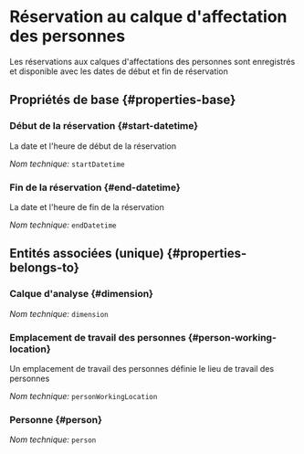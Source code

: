 # Réservation au calque d'affectation des personnes
<!--- THIS FILE IS GENERATED PLEASE DO NOT EDIT IT DIRECTLY --->

Les réservations aux calques d'affectations des personnes sont enregistrés et disponible avec les dates de début et fin de réservation

<OH code="personToDimensionBooking"/>


## Propriétés de base {#properties-base}

### Début de la réservation {#start-datetime}

La date et l'heure de début de la réservation

*Nom technique:* ```startDatetime```
<PH code="personToDimensionBooking:startDatetime"/>

### Fin de la réservation {#end-datetime}

La date et l'heure de fin de la réservation

*Nom technique:* ```endDatetime```
<PH code="personToDimensionBooking:endDatetime"/>


## Entités associées (unique) {#properties-belongs-to}

### Calque d'analyse {#dimension}



*Nom technique:* ```dimension```
<PH code="personToDimensionBooking:dimension"/>

### Emplacement de travail des personnes {#person-working-location}

Un emplacement de travail des personnes définie le lieu de travail des personnes

*Nom technique:* ```personWorkingLocation```
<PH code="personToDimensionBooking:personWorkingLocation"/>

### Personne {#person}



*Nom technique:* ```person```
<PH code="personToDimensionBooking:person"/>





